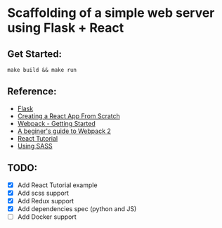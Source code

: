 # Scaffolding of a simple web server using Flask + React

## Get Started:
`make build && make run`

## Reference:
* [Flask](https://flask.palletsprojects.com/en/1.1.x/tutorial/factory/)
* [Creating a React App From Scratch](https://blog.usejournal.com/creating-a-react-app-from-scratch-f3c693b84658)
* [Webpack - Getting Started](https://webpack.js.org/guides/getting-started/)
* [A beginer's guide to Webpack 2](https://medium.com/a-beginners-guide-for-webpack-2)
* [React Tutorial](https://reactjs.org/tutorial/tutorial.html)
* [Using SASS](https://medium.com/a-beginners-guide-for-webpack-2/using-sass-9f52e447c5ae)

## TODO:
- [x] Add React Tutorial example
- [x] Add scss support
- [x] Add Redux support
- [x] Add dependencies spec (python and JS)
- [ ] Add Docker support
